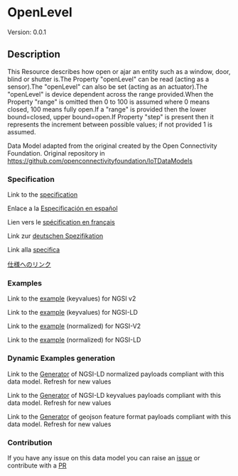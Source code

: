 # OpenLevel
Version: 0.0.1

## Description 

This Resource describes how open or ajar an entity such as a window, door, blind or shutter is.The Property "openLevel" can be read (acting as a sensor).The "openLevel" can also be set (acting as an actuator).The "openLevel" is device dependent across the range provided.When the Property "range" is omitted then 0 to 100 is assumed where 0 means closed, 100 means fully open.If a "range" is provided then the lower bound=closed, upper bound=open.If Property "step" is present then it represents the increment between possible values; if not provided 1 is assumed.

Data Model adapted from the original created by the Open Connectivity Foundation. Original repository in https://github.com/openconnectivityfoundation/IoTDataModels
### Specification

Link to the [specification](https://github.com/smart-data-models/dataModel.OCF/blob/master/OpenLevel/doc/spec.md)

Enlace a la [Especificación en español](https://github.com/smart-data-models/dataModel.OCF/blob/master/OpenLevel/doc/spec_ES.md)

Lien vers le [spécification en français](https://github.com/smart-data-models/dataModel.OCF/blob/master/OpenLevel/doc/spec_FR.md)

Link zur [deutschen Spezifikation](https://github.com/smart-data-models/dataModel.OCF/blob/master/OpenLevel/doc/spec_DE.md)

Link alla [specifica](https://github.com/smart-data-models/dataModel.OCF/blob/master/OpenLevel/doc/spec_IT.md)

[仕様へのリンク](https://github.com/smart-data-models/dataModel.OCF/blob/master/OpenLevel/doc/spec_JA.md)
### Examples

Link to the [example](https://smart-data-models.github.io/dataModel.OCF/OpenLevel/examples/example.json) (keyvalues) for NGSI v2

Link to the [example](https://smart-data-models.github.io/dataModel.OCF/OpenLevel/examples/example.jsonld) (keyvalues) for NGSI-LD

Link to the [example](https://smart-data-models.github.io/dataModel.OCF/OpenLevel/examples/example-normalized.json) (normalized) for NGSI-V2

Link to the [example](https://smart-data-models.github.io/dataModel.OCF/OpenLevel/examples/example-normalized.jsonld) (normalized) for NGSI-LD
### Dynamic Examples generation

Link to the [Generator](https://smartdatamodels.org/extra/ngsi-ld_generator.php?schemaUrl=https://raw.githubusercontent.com/smart-data-models/dataModel.OCF/master/OpenLevel/schema.json&email=info@smartdatamodels.org) of NGSI-LD normalized payloads compliant with this data model. Refresh for new values

Link to the [Generator](https://smartdatamodels.org/extra/ngsi-ld_generator_keyvalues.php?schemaUrl=https://raw.githubusercontent.com/smart-data-models/dataModel.OCF/master/OpenLevel/schema.json&email=info@smartdatamodels.org) of NGSI-LD keyvalues payloads compliant with this data model. Refresh for new values

Link to the [Generator](https://smartdatamodels.org/extra/geojson_features_generator.php?schemaUrl=https://raw.githubusercontent.com/smart-data-models/dataModel.OCF/master/OpenLevel/schema.json&email=info@smartdatamodels.org) of geojson feature format payloads compliant with this data model. Refresh for new values
### Contribution

 If you have any issue on this data model you can raise an [issue](https://github.com/smart-data-models/dataModel.OCF/issues)  or contribute with a [PR](https://github.com/smart-data-models/dataModel.OCF/pulls)